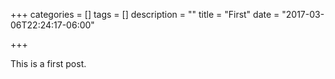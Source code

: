 +++
categories = []
tags = []
description = ""
title = "First"
date = "2017-03-06T22:24:17-06:00"

+++

This is a first post.